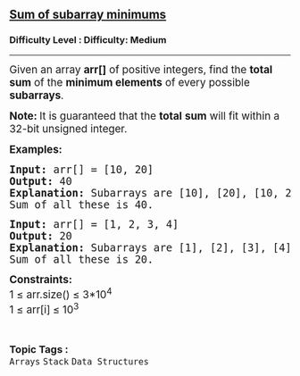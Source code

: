 <h2><a href="https://www.geeksforgeeks.org/problems/sum-of-subarray-minimum/1">Sum of subarray minimums</a></h2><h3>Difficulty Level : Difficulty: Medium</h3><hr><div class="problems_problem_content__Xm_eO"><p><span style="font-size: 14pt;">Given an array <strong>a</strong><strong>rr[]</strong> of positive integers, find the <strong>total sum</strong> of the <strong>minimum elements</strong> of every possible <strong>subarrays</strong>.</span></p>
<p><strong><span style="font-size: 14pt;">Note: </span></strong><span style="font-size: 18.6667px;">It is guaranteed that the <strong>total</strong> <strong>sum</strong> will fit within a 32-bit&nbsp;unsigned integer.</span></p>
<p><span style="font-size: 14pt;"><strong>Examples:</strong></span></p>
<pre><span style="font-size: 14pt;"><strong>Input: </strong>arr[] = [10, 20]<br><strong>Output: </strong>40<br><strong>Explanation:</strong> Subarrays are [10], [20], [10, 20]. Minimums are 10, 20, 10.<br>Sum of all these is 40.</span></pre>
<pre><span style="font-size: 14pt;"><strong>Input: </strong>arr[] = [1, 2, 3, 4]<br><strong>Output: </strong>20<br><strong>Explanation: </strong>Subarrays are [1], [2], [3], [4], [1, 2], [1, 2, 3], [1, 2, 3, 4], [2, 3], [2, 3, 4], [3, 4]. Minimums are 1, 2, 3, 4, 1, 1, 1, 2, 2, 3.
Sum of all these is 20.</span></pre>
<p><span style="font-size: 14pt;"><strong>Constraints:</strong><br>1 ≤ arr.size() ≤ 3*10<sup>4</sup><br>1 ≤ arr[i]<sub>&nbsp;</sub>≤ 10<sup>3</sup></span></p></div><br><p><span style=font-size:18px><strong>Topic Tags : </strong><br><code>Arrays</code>&nbsp;<code>Stack</code>&nbsp;<code>Data Structures</code>&nbsp;